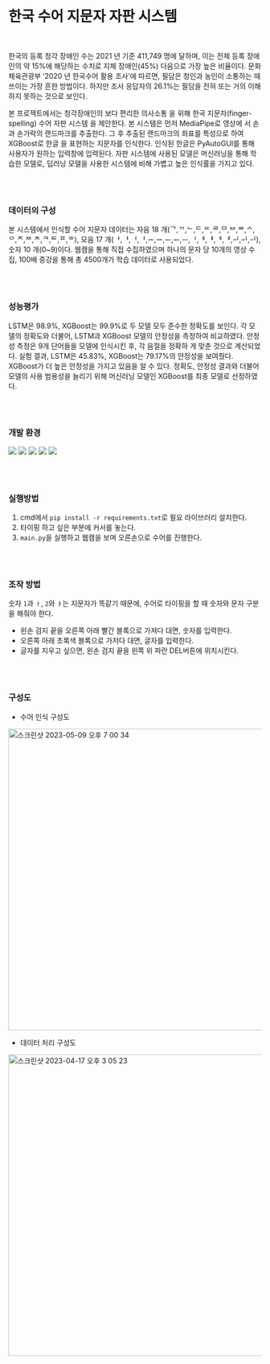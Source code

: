 # 한국 수어 지문자 자판 시스템 

<br>

한국의 등록 청각 장애인 수는 2021 년 기준 411,749 명에 달하며, 이는 전체 등록 장애인의 약 15%에 해당하는 수치로 지체 장애인(45%) 다음으로 가장 높은 비율이다.
문화체육관광부 ‘2020 년 한국수어 활용 조사’에 따르면, 필담은 청인과 농인이 소통하는 때 쓰이는 가장 흔한 방법이다. 하지만 조사 응답자의 26.1%는 필담을 전혀 또는 거의 이해하지 못하는 것으로 보인다.

본 프로젝트에서는 청각장애인의 보다 편리한 의사소통 을 위해 한국 지문자(finger-spelling) 수어 자판 시스템 을 제안한다. 
본 시스템은 먼저 MediaPipe로 영상에 서 손과 손가락의 랜드마크를 추출한다. 그 후 추출된 랜드마크의 좌표를 특성으로 하여 XGBoost로 한글 을 표현하는 지문자를 인식한다. 인식된 한글은 PyAutoGUI를 통해 사용자가 원하는 입력창에 입력된다. 자판 시스템에 사용된 모델은 머신러닝을 통해 학습한 모델로, 딥러닝 모델을 사용한 시스템에 비해 가볍고 높은 인식률을 가지고 있다.

<br>
<br>

### 데이터의 구성

본 시스템에서 인식할 수어 지문자 데이터는 자음 18 개(ᄀ,ᄁ,ᄂ,ᄃ,ᄄ,ᄅ,ᄆ,ᄇ,ᄈ,ᄉ,ᄋ,ᄌ,ᄍ,ᄎ,ᄏ,ᄐ,ᄑ,ᄒ), 모음 17 개(ᅡ,ᅣ,ᅥ,ᅧ,ᅩ,ᅭ,ᅮ,ᅲ,ᅳ,ᅵ,ᅢ,ᅤ,ᅦ,ᅨ,ᅬ,ᅱ,ᅴ), 숫자 10 개(0~9)이다. 웹캠을 통해 직접 수집하였으며 하나의 문자 당 10개의 영상 수집, 100배 증강을 통해 총 4500개가 학습 데이터로 사용되었다.

<br>
<br>

### 성능평가 
LSTM은 98.9%, XGBoost는 99.9%로 두 모델 모두 준수한 정확도를 보인다.
  각 모델의 정확도와 더불어, LSTM과 XGBoost 모델의 안정성을 측정하여 비교하였다.
 안정성 측정은 9개 단어들을 모델에 인식시킨 후, 각 음절을 정확하 게 맞춘 것으로 계산되었다. 실험 결과, LSTM은 45.83%, XGBoost는 79.17%의 안정성을 보여줬다. XGBoost가 더 높은 안정성을 가지고 있음을 알 수 있다. 정확도, 안정성 결과와 더불어 모델의 사용 범용성을 늘리기 위해 머신러닝 모델인 XGBoost를 최종 모델로 선정하였다.

<br>
<br>

### 개발 환경
<img src="https://img.shields.io/badge/Python-3776AB?style=for-the-badge&logo=Python&logoColor=white"/> <img src="https://img.shields.io/badge/TensorFlow-FF6F00?style=for-the-badge&logo=TensorFlow&logoColor=white"/> <img src="https://img.shields.io/badge/Keras-D00000?style=for-the-badge&logo=Keras&logoColor=white"/> <img src="https://img.shields.io/badge/scikit_learn-F7931E?style=for-the-badge&logo=scikit-learn&logoColor=white"/> <img src="https://img.shields.io/badge/OpenCV-5C3EE8?style=for-the-badge&logo=OpenCV&logoColor=white"/>
<!-- plastic, flat, flat-square, for-the-badge, social -->

<br>
<br>

### 실행방법

1. cmd에서 `pip install -r requirements.txt`로 필요 라이브러리 설치한다.
2. 타이핑 하고 싶은 부분에 커서를 놓는다.
3. `main.py`을 실행하고 웹캠을 보며 오른손으로 수어를 진행한다.

<br>
<br>

### 조작 방법

숫자 `1`과 `ㅏ`, `2`와 `ㅑ`는 지문자가 똑같기 때문에, 수어로 타이핑을 할 때 숫자와 문자 구분을 해줘야 한다. 

- 왼손 검지 끝을 오른쪽 아래 빨간 블록으로 가져다 대면, 숫자를 입력한다.
- 오른쪽 아래 초록색 블록으로 가저다 대면, 글자를 입력한다.
- 글자를 지우고 싶으면, 왼손 검지 끝을 왼쪽 위 파란 DEL버튼에 위치시킨다. 

<br>
<br>

### 구성도


- 수어 인식 구성도
<img width="600" alt="스크린샷 2023-05-09 오후 7 00 34" src="https://user-images.githubusercontent.com/120548753/237063175-1ee37ccd-6739-440f-afd1-13f113d25d10.png">


- 데이터 처리 구성도
<img width="600" alt="스크린샷 2023-04-17 오후 3 05 23" src="https://user-images.githubusercontent.com/120548753/233043114-b95615d8-4b30-49e5-81e3-db6516f49c9b.png">

<br>
<br>



